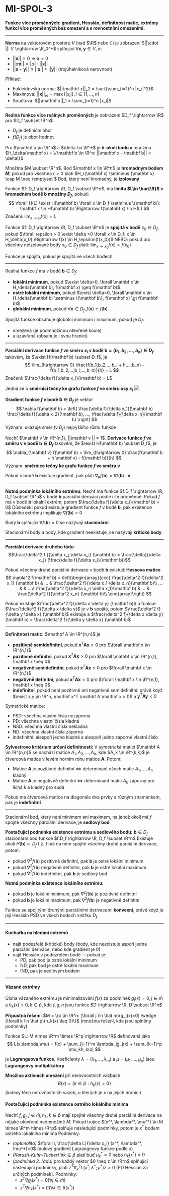 # MI-SPOL-3	
**Funkce více proměnných: gradient, Hessián, definitnost matic, extrémy funkcí více proměnných bez omezení a s rovnostními omezeními.**

---

**Norma** na vektorovém prostoru $V$ (nad $\R$ nebo $\mathbb{C}$) je zobrazení $||\cdot ||: V \rightarrow \R_0^+$ splňující $\forall \mathbf x, \mathbf y \in V, \alpha$:
* $||\mathbf x|| = 0 \Rightarrow \mathbf x = 0$
* $|| \alpha \mathbf x|| = |\alpha|\cdot ||\mathbf x ||$
* $||\mathbf x + \mathbf y|| \leq ||\mathbf x|| + || \mathbf y||$ (trojúhelníková nerovnost)

Příklad: 
* Eukleidovská norma: $||\mathbf x||_2 = \sqrt{\sum_{i=1}^n |x_i|^2}$
* Maximová: $||\mathbf x||_\infty = \max\{|x_i|\}, i \in \{1,...,n\}$
* Součtová: $||\mathbf x||_1 = \sum_{i=1}^n |x_i|$

---

**Reálná funkce více reálných proměnných** je zobrazení $D_f \rightarrow \R$ pro $D_f \subset \R^n$
* $D_f$ je definiční obor
* $f(D_f)$ je obor hodnot

Pro $\mathbf x \in \R^n$ a $\delta \in \R^+$ je **$\delta$-okolí bodu $\mathbf x$** množina $H_\delta(\mathbf x) = \{\mathbf b \in \R^n: ||\mathbf x - \mathbf b|| < \delta\}$

Množina $M \subset \R^n$. Bod $\mathbf x \in \R^n$ je **hromadným bodem $M$**, pokud pro všechna $r>0$ platí $H_r(\mathbf x) \setminus \{\mathbf x\} \cap M \neq \emptyset $ 
Bod, který není hromadný, je **izolovaný**

Funkce $f: D_f \rightarrow \R, D_f \subset \R^n$, má **limitu $L\in \bar{\R}$ v hromadném bodě $\mathbf b$ množiny $D_f$**, pokud:
$$ \forall H(L) \exist H(\mathbf b) \forall x \in D_f \setminus \{\mathbf b\}: \mathbf x \in H(\mathbf b) \Rightarrow f(\mathbf x) \in H(L) $$
Značení: $\lim_{x\rightarrow b}{f(x)} = L$

Funkce $f: D_f \rightarrow \R, D_f \subset \R^n$ je **spojitá v bodě** $x_0 \in D_f$, pokud $\forall \epsilon > 0 \exist \delta >0 \forall x \in D_f: x \in H_\delta(x_0) \Rightarrow f(x) \in H_\epsilon(f(x_0))$
NEBO: pokud pro všechny neizolované body $x_0 \in D_f$ platí: $\lim_{x\rightarrow x_0} f(x) = f(x_0)$

Funkce je spojitá, pokud je spojitá ve všech bodech.

---

Reálná funkce $f$ má v bodě $\mathbf b \in D_f$:
* **lokální minimum**, pokud $\exist \delta>0, \forall \mathbf x \in H_\delta(\mathbf b), f(\mathbf x) \geq f(\mathbf b)$
* **ostré lokální minimum**, pokud $\exist \delta>0, \forall \mathbf x \in H_\delta(\mathbf b) \setminus \{\mathbf b\}, f(\mathbf x) \gt f(\mathbf b)$
* **globální minimum**, pokud $\forall \mathbf x \in D_f, f(\mathbf x) \geq f(\mathbf b)$

Spojitá funkce obsahuje globální minimum i maximum, pokud je $D_f$:
* omezená (je podmnožinou otevřené koule)
* a uzavřená (obsahuje i svou hranici)

---

**Parciální derivace funkce $f$ ve směru $x_i$ v bodě $\mathbf b=(b_1,b_2,...,b_n) \in D_f$** takovém, že $\exist H(\mathbf b) \subset D_f$, je
$$
\lim_{h\rightarrow 0} \frac{f(b_1,b_2,...,b_i + h,...,b_n) - f(b_1,b_2,...,b_i,...,b_n)}{h} = L
$$
Značení: $\frac{\delta f}{\delta x_i}(\mathbf b) = L$

Jedná se o **směrnici tečny ke grafu funkce $f$ ve směru osy $x_i$**
![](partial_derivative_as_slope.png)

**Gradient funkce $f$ v bodě $\mathbb b \in D_f$** je vektor
$$
\nabla f(\mathbf b) = \left( \frac{\delta f}{\delta x_1}(\mathbf b) \frac{\delta f}{\delta x_2}(\mathbf b), ..., \frac{\delta f}{\delta x_n}(\mathbf b) \right)
$$
Význam: ukazuje směr (v $D_f$) nejvyššího růstu funkce

Nechť $\mathbf v \in \R^{n,1}, ||\mathbf v || = 1$. **Derivace funkce $f$ ve směru $\mathbf v$ v bodě $\mathbf b \in D_f$** takovém, že $\exist H(\mathbf b) \subset D_f$, je
$$
\nabla_{\mathbf v} f(\mathbf b) = \lim_{h\rightarrow 0} \frac{f(\mathbf b + h \mathbf v) - f(\mathbf b)}{h}
$$
Význam: **směrnice tečny ke grafu funkce $f$ ve směru $\mathbf v$**

Pokud v bodě $\mathbf b$ existuje gradient, pak platí $\nabla_{\mathbf v}f(\mathbf b) = \nabla f(\mathbf b) \cdot \mathbf v$

---

**Nutná podmínka lokálního extrému:** Nechť má funkce $f:D_f \rightarrow \R, D_f \subset \R^n$ v bodě $\mathbf b$ parciální derivaci podle i-té proměnné. Pokud $f$ má v bodě $\mathbf b$ lokální extrém, potom $\frac{\delta f}{\delta x_i}(\mathbf b) = 0$
Důsledek: pokud existuje gradient funkce $f$ v bodě $\mathbf b$, pak existence lokálního extrému implikuje $\nabla f(\mathbf b) = 0$

Body $\mathbf b$ splňující $\nabla f(\mathbf b) = 0$ se nazývají **stacionární**.

Stacionární body a body, kde gradient neexistuje, se nazývají **kritické body**.

---

**Parciální derivace druhého řádu**: $$\frac{\delta^2 f }{\delta x_j \delta x_i} (\mathbf b) = \frac{\delta}{\delta x_j} (\frac{\delta f}{\delta x_i}(\mathbf b))$$

Pokud všechny druhé parciální derivace v bodě $\mathbf b$ existují: **Hessova matice**
$$
\nabla^2 f(\mathbf b) = \left(\begin{array}{ccc} 
 \frac{\delta^2 f}{\delta^2 x_1} (\mathbf b) & ... & \frac{\delta^2 f}{\delta x_1 \delta x_n}(\mathbf b)\\
... & & ...\\
\frac{\delta^2 f}{\delta x_n \delta x_1}(\mathbf b)  & ... & \frac{\delta^2 f}{\delta^2 x_n} (\mathbf b)\\
\end{array}\right)
$$

Pokud existuje $\frac{\delta^2 f}{\delta x \delta y} (\mathbf b)$ a funkce $\frac{\delta^2 f}{\delta x \delta y}$ je v $\mathbf b$ spojitá, potom $\frac{\delta^2 f}{\delta y \delta x} (\mathbf b)$ existuje a $\frac{\delta^2 f}{\delta x \delta y} (\mathbf b) = \frac{\delta^2 f}{\delta y \delta x} (\mathbf b)$

---

**Definitnost matic:**
$\mathbf A \in \R^{n,n}$ je
* **pozitivně semidefinitní**, pokud $\mathbf x^T \mathbf A \mathbf x \geq 0$ pro $\forall \mathbf x \in \R^{n,1}$
* **pozitivně definitní**, pokud $\mathbf x^T \mathbf A \mathbf x \gt 0$ pro $\forall \mathbf x \in \R^{n,1}, \mathbf x \neq 0$
* **negativně semidefinitní**, pokud $\mathbf x^T \mathbf A \mathbf x \leq 0$ pro $\forall \mathbf x \in \R^{n,1}$
* **negativně definitní**, pokud $\mathbf x^T \mathbf A \mathbf x \lt 0$ pro $\forall \mathbf x \in \R^{n,1}, \mathbf x \neq 0$
* **indefinitní**, pokud není pozitivně ani negativně semidefinitní: právě když $\exist x,y \in \R^n, \mathbf x^T \mathbf A \mathbf x > 0$ a $\mathbf y^T \mathbf A \mathbf y < 0$

Symetrické matice:
* PSD: všechna vlastní čísla nezáporná
* PD: všechna vlastní čísla kladná
* NSD: všechna vlastní čísla nekladná
* ND: všechna vlastní čísla záporná
* indefinitní: alespoň jedno kladné a alespoň jedno záporné vlastní číslo

**Sylvestrovo kritérium určení definitnosti:**
V *symetrické* matici $\mathbf A \in \R^{n,n}$ se nachází matice $A_1, A_2, ..., A_n$, kde $A_k \in \R^{k,k}$ je čtvercová matice v levém horním rohu matice $\mathbf A$. Potom:
* Matice $\mathbf A$ je pozitivně definitní $\Leftrightarrow$ determinant všech matic $A_1,...,A_n$ kladný
* Matice $\mathbf A$ je negativně definitní $\Leftrightarrow$ determinant matic $A_k$ záporný pro lichá $k$ a kladný pro sudá

Pokud má čtvercová matice na diagonále dva prvky s různým znaménkem, pak je **indefinitní**

---

Stacionární bod, který není minimem ani maximem, na jehož okolí má $f$ spojité všechny parciální derivace, je **sedlový bod**

**Postačující podmínka existence extrému a sedlového bodu:**
$\mathbf b \in D_f$ stacionární bod funkce $f:D_f \rightarrow \R, D_f \subset \R^n$
Existuje okolí $H(\mathbf b) \subset D_f$ t.ž. $f$ má na něm spojité všechny druhé  parciální derivace, potom:
* pokud $\nabla^2 f(\mathbf b)$ pozitivně definitní, pak $\mathbf b$ je ostré lokální minimum
* pokud $\nabla^2 f(\mathbf b)$ negativně definitní, pak $\mathbf b$ je ostré lokální maximum
* pokud $\nabla^2 f(\mathbf b)$ indefinitní, pak $\mathbf b$ je sedlový bod

**Nutná podmínka existence lokálního extrému:**
* pokud $\mathbf b$ je lokální minimum, pak $\nabla^2 f(\mathbf b)$ je pozitivně definitní
* pokud $\mathbf b$ je lokální maximum, pak $\nabla^2 f(\mathbf b)$ je negativně definitní


Funkce se spojitými druhými parciálními derivacemi **konvexní**, právě když je její Hessián PSD ve všech bodech vnitřku $D_f$


---

#### Kuchařka na hledání extrémů
* najít podezřelé (kritické) body (body, kde neexistuje aspoň jedna parciální derivace, nebo kde gradient je 0)
* najít Hessián v podezřelém bodě -- pokud je:
    * PD, pak bod je ostré lokální minimum
    * ND, pak bod je ostré lokální maximum
    * IND, pak je sedlovým bodem

---

#### Vázané extrémy

Úloha vázaného extrému je minimalizování $f(x)$ za podmínek $g_j(x) = 0, j \in \hat m$
 a $h_k(x) \leq 0, k \in \hat p$, kde $f,g,h$ jsou funkce $D \rightarrow \R, D \subset \R^n$

 **Přípustná řešení:**
 $M = \{x \in \R^n: (\forall j \in \hat m)(g_j(x)=0) \wedge (\forall k \in \hat p)(h_k(x) \leq 0)\}$
 (množina řešení, kde jsou splněny podmínky)

 Funkce $L: M \times \R^m \times \R^p \rightarrow \R$ definovaná jako
 $$
L(x;\lambda,\mu) = f(x) + \sum_{j=1}^m \lambda_jg_j(x) + \sum_{k=1}^p \mu_kh_k(x)
 $$

 je **Lagrangeova funkce**.
 Koeficienty $\lambda = (\lambda_1, ..., \lambda_m)$ a $\mu = (\mu_1, ..., \mu_p)$  jsou **Lagrangeovy multiplikátory**

 **Množina aktivních omezení** při nerovnostních vazbách:
 $$
 B(x) = \{k \in \hat p: h_k(x) = 0\}
 $$
(indexy těch nerovnostních vazeb, u kterých je $x$ na jejich hranici)

#### Postačující podmínka existence ostrého lokálního minima
Nechť $f, g_j, j \in \hat m, h_k, k \in \hat p$ mají spojité všechny druhé parciální derivace na nějaké otevřené nadmnožině $M$. Pokud trojice $(x^*, \lambda^*, \mu^*) \in M \times \R^m \times \R^p$ splňuje následující podmínky, potom je $x^*$ bodem ostrého lokálního minima
Podmínky:
* *(optimalita)* $\forall i, \frac{\delta L}{\delta x_i} (x^*, \lambda^*, \mu^*)=0$ (nulový gradient Lagrangeovy funkce podle $x$)
* *(Karush-Kuhn-Tucker)* $\forall k \in \hat p$ platí buď $\mu_k^* = 0$ nebo $h_k(x^*) = 0$
* *(podmínka 2. řádu)* pro každý vektor $0 \neq z \in \R^n$ splňující následující podmínky, platí $z^T \nabla^2_x L(x^*;\lambda^*; \mu^*) z > 0$ (PD Hessián za určitých podmínek). Podmínky:
    * $z^T \nabla g_j(x^*)= 0 (\forall j \in \hat m)$
    * $z^T \nabla h_k(x^*)= 0 (\forall k \in B(x^*))$
